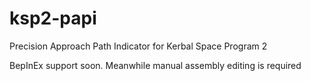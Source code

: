 # ksp2-papi
Precision Approach Path Indicator for Kerbal Space Program 2

BepInEx support soon.
Meanwhile manual assembly editing is required
